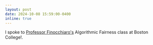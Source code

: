 ```yaml
---
layout: post
date: 2024-10-08 15:59:00-0400
inline: true
---
```


I spoke to [Professor Finocchiaro's](https://www.jessiefin.com/) Algorithmic Fairness class at Boston College!.